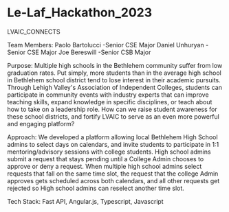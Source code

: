# Le-Laf_Hackathon_2023
LVAIC_CONNECTS

Team Members: 
Paolo Bartolucci
  -Senior CSE Major
Daniel Unhuryan
  -Senior CSE Major
Joe Bereswill
  -Senior CSB Major

Purpose: Multiple high schools in the Bethlehem community suffer from low graduation rates. Put simply, more students than in the average high school in Bethlehem school district tend to lose interest in their academic pursuits. Through Lehigh Valley's Association of Independent Colleges, students can participate in community events with industry experts that can improve teaching skills, expand knowledge in specific disciplines, or teach about how to take on a leadership role. How can we raise student awareness for these school districts, and fortify LVAIC to serve as an even more powerful and engaging platform?

Approach: We developed a platform allowing local Bethlehem High School admins to select days on calendars, and invite students to participate in 1:1 mentoring/advisory sessions with college students. High school admins submit a request that stays pending until a College Admin chooses to approve or deny a request. When multiple high school admins select requests that fall on the same time slot, the request that the college Admin approves gets scheduled across both calendars, and all other requests get rejected so High school admins can reselect another time slot.  

Tech Stack: Fast API, Angular.js, Typescript, Javascript
